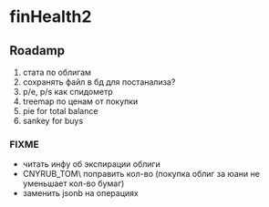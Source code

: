 # finHealth2

## Roadamp

1. стата по облигам
2. сохранять файл в бд для постанализа?
3. p/e, p/s как спидометр
4. treemap по ценам от покупки
5. pie for total balance
6. sankey for buys

### FIXME

- читать инфу об экспирации облиги
- CNYRUB_TOM\ поправить кол-во (покупка облиг за юани не уменьшает кол-во бумаг)
- заменить jsonb на операциях

